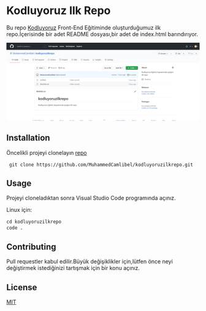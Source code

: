 # Kodluyoruz Ilk Repo 

Bu repo [Kodluyoruz](https://www.kodluyoruz.org/) Front-End Eğitiminde oluşturduğumuz ilk repo.İçerisinde bir adet 
README dosyası,bir adet de index.html barındırıyor.

![Proje resmi](./Adsız.png)

## Installation

Öncelikli projeyi clonelayın [repo](https://github.com/MuhammedCamlibel/kodluyoruzilkrepo)

```
 git clone https://github.com/MuhammedCamlibel/kodluyoruzilkrepo.git 

```

## Usage

Projeyi cloneladıktan sonra Visual Studio Code programında açınız.

Linux için:

```
cd kodluyoruzilkrepo
code . 

```
## Contributing

Pull requestler kabul edilir.Büyük değişiklikler için,lütfen önce neyi değiştirmek istediğinizi tartışmak için bir konu açınız.

## License 

[MIT](#)